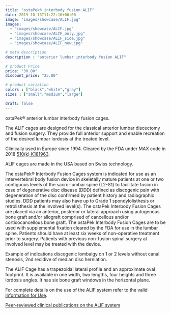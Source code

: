 ```yaml
---
title: "ostaPek® interbody fusion ALIF"
date: 2019-10-13T11:22:16+06:00
image: "images/showcase/ALIF.jpg"
images: 
  - "images/showcase/ALIF.jpg"
  - "images/showcase/ALIF_only.jpg"
  - "images/showcase/ALIF_side.jpg"
  - "images/showcase/ALIF_new.jpg"

# meta description
description : "anterior lumbar interbody fusion ALIF"

# product Price
price: "30.00"
discount_price: "25.00"

# product variation
colors : ["black","white","gray"]
sizes : ["small","medium","large"]

draft: false
---
```


ostaPek® anterior lumbar interbody fusion cages.

The ALIF cages are designed for the classical anterior lumbar discectomy and fusion surgery. They provide full anterior support and enable recreation of the desired lumbar lordosis at the treated level.

Clinically used in Europe since 1994. Cleared by the FDA under MAX code in 2018 [510(k) K181963](https://www.accessdata.fda.gov/cdrh_docs/pdf18/K181963.pdf).

ALIF cages are made in the USA based on Swiss technology.

The ostaPek® Interbody Fusion Cages system is indicated for use as an intervertebral body fusion device in skeletally mature patients at one or two contiguous levels of the sacro-lumbar spine (L2-S1) to facilitate fusion in case of degenerative disc disease (DDD) defined as discogenic pain with degeneration of the disc confirmed by patient history and radiographic studies. DDD patients may also have up to Grade 1 spondylolisthesis or retrolisthesis at the involved level(s). The ostaPek Interbody Fusion Cages are placed via an anterior, posterior or lateral approach using autogenous bone graft and/or allograft comprised of cancellous and/or corticocancellous bone graft. The ostaPek Interbody Fusion Cages are to be used with supplemental fixation cleared by the FDA for use in the lumbar spine. Patients should have at least six weeks of non-operative treatment prior to surgery. Patients with previous non-fusion spinal surgery at involved level may be treated with the device.

Example of indications discogenic lombalgy on 1 or 2 levels without canal stenosis, 2nd recidive of median disc herniation.

The ALIF Cage has a trapezoidal lateral profile and an approximate oval footprint. It is available in one width, two lengths, four heights and three lordosis angles. It has six bone graft windows in the horizontal plane.

For complete details on the use of the ALIF system refer to the valid  [Information for Use](https://saps2412.github.io/IFUs/US_ostaPek_Interbody_Fusion_Cages_IFU_2018-10.pdf).

[Peer-reviewed clinical publications on the ALIF system](https://www.spinenuances.com/download/publications)